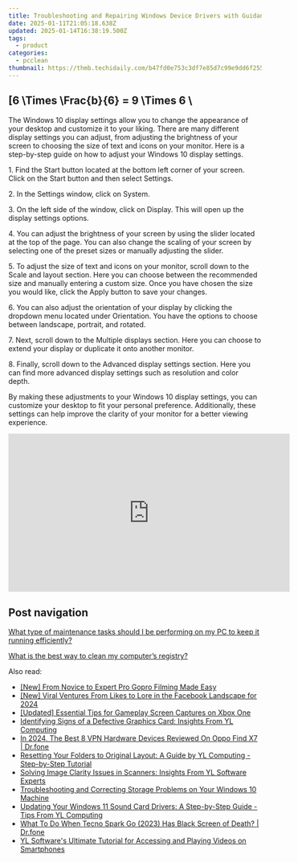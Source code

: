 ```yaml
---
title: Troubleshooting and Repairing Windows Device Drivers with Guidance by YL Software Experts
date: 2025-01-11T21:05:18.638Z
updated: 2025-01-14T16:38:19.500Z
tags:
  - product
categories:
  - pcclean
thumbnail: https://thmb.techidaily.com/b47fd0e753c3df7e85d7c99e9dd6f25592469353c9ed51bdab027cc3c0e36d8f.jpg
---
```


## \[6 \Times \Frac{b}{6} = 9 \Times 6 \

The Windows 10 display settings allow you to change the appearance of your desktop and customize it to your liking. There are many different display settings you can adjust, from adjusting the brightness of your screen to choosing the size of text and icons on your monitor. Here is a step-by-step guide on how to adjust your Windows 10 display settings. 

1\. Find the Start button located at the bottom left corner of your screen. Click on the Start button and then select Settings.

2\. In the Settings window, click on System.

3\. On the left side of the window, click on Display. This will open up the display settings options. 

4\. You can adjust the brightness of your screen by using the slider located at the top of the page. You can also change the scaling of your screen by selecting one of the preset sizes or manually adjusting the slider.

5\. To adjust the size of text and icons on your monitor, scroll down to the Scale and layout section. Here you can choose between the recommended size and manually entering a custom size. Once you have chosen the size you would like, click the Apply button to save your changes.

6\. You can also adjust the orientation of your display by clicking the dropdown menu located under Orientation. You have the options to choose between landscape, portrait, and rotated.

7\. Next, scroll down to the Multiple displays section. Here you can choose to extend your display or duplicate it onto another monitor.

8\. Finally, scroll down to the Advanced display settings section. Here you can find more advanced display settings such as resolution and color depth. 

By making these adjustments to your Windows 10 display settings, you can customize your desktop to fit your personal preference. Additionally, these settings can help improve the clarity of your monitor for a better viewing experience.

<!-- affiliate ads begin -->
<iframe width="560" height="315" src="https://www.youtube.com/embed/jnITUsxMz5s?si=ohwRVH6eWhVnC6Xf" title="YouTube video player" frameborder="0" allow="accelerometer; autoplay; clipboard-write; encrypted-media; gyroscope; picture-in-picture; web-share" referrerpolicy="strict-origin-when-cross-origin" allowfullscreen></iframe>
<!-- affiliate ads end -->

## Post navigation

[What type of maintenance tasks should I be performing on my PC to keep it running efficiently?](https://tools.techidaily.com/pcclean/products/)

[What is the best way to clean my computer’s registry?](https://tools.techidaily.com/pcclean/products/)

<ins class="adsbygoogle"
     style="display:block"
     data-ad-format="autorelaxed"
     data-ad-client="ca-pub-7571918770474297"
     data-ad-slot="1223367746"></ins>

<ins class="adsbygoogle"
     style="display:block"
     data-ad-client="ca-pub-7571918770474297"
     data-ad-slot="8358498916"
     data-ad-format="auto"
     data-full-width-responsive="true"></ins>

<span class="atpl-alsoreadstyle">Also read:</span>
<div><ul>
<li><a href="https://some-knowledge.techidaily.com/new-from-novice-to-expert-pro-gopro-filming-made-easy/"><u>[New] From Novice to Expert Pro Gopro Filming Made Easy</u></a></li>
<li><a href="https://facebook-videos.techidaily.com/new-viral-ventures-from-likes-to-lore-in-the-facebook-landscape-for-2024/"><u>[New] Viral Ventures From Likes to Lore in the Facebook Landscape for 2024</u></a></li>
<li><a href="https://digital-screen-recording.techidaily.com/updated-essential-tips-for-gameplay-screen-captures-on-xbox-one/"><u>[Updated] Essential Tips for Gameplay Screen Captures on Xbox One</u></a></li>
<li><a href="https://discover-amazing.techidaily.com/identifying-signs-of-a-defective-graphics-card-insights-from-yl-computing/"><u>Identifying Signs of a Defective Graphics Card: Insights From YL Computing</u></a></li>
<li><a href="https://phone-solutions.techidaily.com/in-2024-the-best-8-vpn-hardware-devices-reviewed-on-oppo-find-x7-drfone-by-drfone-virtual-android/"><u>In 2024, The Best 8 VPN Hardware Devices Reviewed On Oppo Find X7 | Dr.fone</u></a></li>
<li><a href="https://discover-amazing.techidaily.com/resetting-your-folders-to-original-layout-a-guide-by-yl-computing-step-by-step-tutorial/"><u>Resetting Your Folders to Original Layout: A Guide by YL Computing - Step-by-Step Tutorial</u></a></li>
<li><a href="https://discover-amazing.techidaily.com/solving-image-clarity-issues-in-scanners-insights-from-yl-software-experts/"><u>Solving Image Clarity Issues in Scanners: Insights From YL Software Experts</u></a></li>
<li><a href="https://tech-revival.techidaily.com/troubleshooting-and-correcting-storage-problems-on-your-windows-10-machine/"><u>Troubleshooting and Correcting Storage Problems on Your Windows 10 Machine</u></a></li>
<li><a href="https://discover-amazing.techidaily.com/updating-your-windows-11-sound-card-drivers-a-step-by-step-guide-tips-from-yl-computing/"><u>Updating Your Windows 11 Sound Card Drivers: A Step-by-Step Guide - Tips From YL Computing</u></a></li>
<li><a href="https://howto.techidaily.com/what-to-do-when-tecno-spark-go-2023-has-black-screen-of-death-drfone-by-drfone-fix-android-problems-fix-android-problems/"><u>What To Do When Tecno Spark Go (2023) Has Black Screen of Death? | Dr.fone</u></a></li>
<li><a href="https://discover-amazing.techidaily.com/yl-softwares-ultimate-tutorial-for-accessing-and-playing-videos-on-smartphones/"><u>YL Software's Ultimate Tutorial for Accessing and Playing Videos on Smartphones</u></a></li>
</ul></div>


